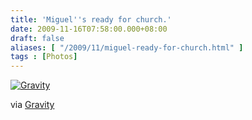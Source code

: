 ```yaml
---
title: 'Miguel''s ready for church.'
date: 2009-11-16T07:58:00.000+08:00
draft: false
aliases: [ "/2009/11/miguel-ready-for-church.html" ]
tags : [Photos]
---
```


  
[![Gravity](http://jon.doblados.net/wp-content/uploads/2009/11/Gravity6.jpg.scaled10006-300x225.jpg)](http://jon.doblados.net/wp-content/uploads/2009/11/Gravity6.jpg.scaled10006.jpg)  

  

  

via [Gravity](http://mobileways.de/gravity)
